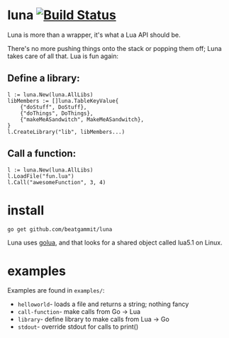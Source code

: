 luna [![Build Status](https://travis-ci.org/beatgammit/luna.png)](https://travis-ci.org/beatgammit/luna)
====

Luna is more than a wrapper, it's what a Lua API should be.

There's no more pushing things onto the stack or popping them off; Luna takes care of all that. Lua is fun again:

Define a library:
-----------------

	l := luna.New(luna.AllLibs)
	libMembers := []luna.TableKeyValue{
		{"doStuff", DoStuff},
		{"doThings", DoThings},
		{"makeMeASandwitch", MakeMeASandwitch},
	}
	l.CreateLibrary("lib", libMembers...)

Call a function:
----------------

	l := luna.New(luna.AllLibs)
	l.LoadFile("fun.lua")
	l.Call("awesomeFunction", 3, 4)

install
=======

    go get github.com/beatgammit/luna

Luna uses [golua](https://github.com/aarzilli/golua), and that looks for a shared object called lua5.1 on Linux.

examples
========

Examples are found in `examples/`:

* `helloworld`- loads a file and returns a string; nothing fancy
* `call-function`- make calls from Go -> Lua
* `library`- define library to make calls from Lua -> Go
* `stdout`- override stdout for calls to print()
